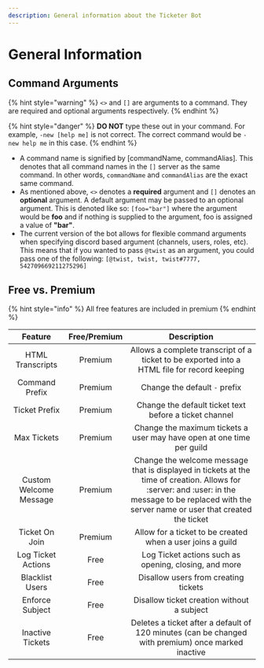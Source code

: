 ```yaml
---
description: General information about the Ticketer Bot
---
```


# General Information

## Command Arguments

{% hint style="warning" %}
`<>` and `[]` are arguments to a command. They are required and optional arguments respectively.
{% endhint %}

{% hint style="danger" %}
**DO NOT** type these out in your command. For example, `-new [help me]` is not correct. The correct command would be `-new help me` in this case.
{% endhint %}

* A command name is signified by \[commandName, commandAlias\]. This denotes that all command names in the `[]` server as the same command. In other words, `commandName` and `commandAlias` are the exact same command.
* As mentioned above, `<>` denotes a **required** argument and `[]` denotes an **optional** argument. A default argument may be passed to an optional argument. This is denoted like so: `[foo="bar"]` where the argument would be **foo** and if nothing is supplied to the argument, foo is assigned a value of **"bar"**.
* The current version of the bot allows for flexible command arguments when specifying discord based argument \(channels, users, roles, etc\). This means that if you wanted to pass `@twist` as an argument, you could pass one of the following: `[@twist, twist, twist#7777, 542709669211275296]`

## Free vs. Premium

{% hint style="info" %}
All free features are included in premium
{% endhint %}

| Feature | Free/Premium | Description |
| :---: | :---: | :---: |
| HTML Transcripts | Premium | Allows a complete transcript of a ticket to be exported into a HTML file for record keeping |
| Command Prefix | Premium | Change the default `-` prefix |
| Ticket Prefix | Premium | Change the default ticket text before a ticket channel |
| Max Tickets | Premium | Change the maximum tickets a user may have open at one time per guild |
| Custom Welcome Message | Premium | Change the welcome message that is displayed in tickets at the time of creation. Allows for :server: and :user: in the message to be replaced with the server name or user that created the ticket |
| Ticket On Join | Premium | Allow for a ticket to be created when a user joins a guild |
| Log Ticket Actions | Free | Log Ticket actions such as opening, closing, and more |
| Blacklist Users | Free | Disallow users from creating tickets |
| Enforce Subject | Free | Disallow ticket creation without a subject |
| Inactive Tickets | Free | Deletes a ticket after a default of 120 minutes \(can be changed with premium\) once marked inactive |

